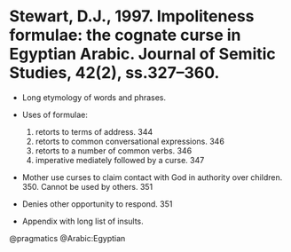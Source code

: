 # Stewart, D.J., 1997. Impoliteness formulae: the cognate curse in Egyptian Arabic. Journal of Semitic Studies, 42(2), ss.327–360.

- Long etymology of words and phrases.

- Uses of formulae:
  1. retorts to terms of address. 344
  2. retorts to common conversational expressions. 346
  3. retorts to a number of common verbs. 346
  4. imperative mediately followed by a curse. 347

- Mother use curses to claim contact with God in authority over children. 350. Cannot be used by others. 351

- Denies other opportunity to respond. 351

- Appendix with long list of insults.

@pragmatics
@Arabic:Egyptian
